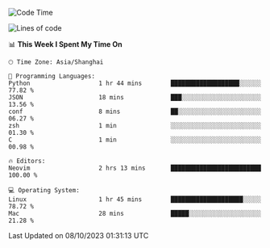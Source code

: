 <!--START_SECTION:waka-->
![Code Time](http://img.shields.io/badge/Code%20Time-1%2C628%20hrs%2027%20mins-blue)

![Lines of code](https://img.shields.io/badge/From%20Hello%20World%20I%27ve%20Written-287.4%20thousand%20lines%20of%20code-blue)

📊 **This Week I Spent My Time On** 

```text
🕑︎ Time Zone: Asia/Shanghai

💬 Programming Languages: 
Python                   1 hr 44 mins        ███████████████████░░░░░░   77.82 % 
JSON                     18 mins             ███░░░░░░░░░░░░░░░░░░░░░░   13.56 % 
conf                     8 mins              ██░░░░░░░░░░░░░░░░░░░░░░░   06.27 % 
zsh                      1 min               ░░░░░░░░░░░░░░░░░░░░░░░░░   01.30 % 
C                        1 min               ░░░░░░░░░░░░░░░░░░░░░░░░░   00.98 % 

🔥 Editors: 
Neovim                   2 hrs 13 mins       █████████████████████████   100.00 % 

💻 Operating System: 
Linux                    1 hr 45 mins        ████████████████████░░░░░   78.72 % 
Mac                      28 mins             █████░░░░░░░░░░░░░░░░░░░░   21.28 % 
```


 Last Updated on 08/10/2023 01:31:13 UTC
<!--END_SECTION:waka-->
